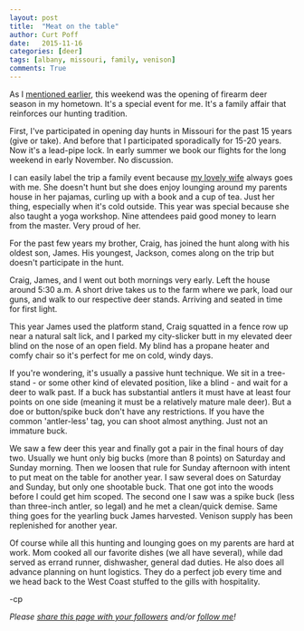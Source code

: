 ```yaml
---
layout: post
title:  "Meat on the table"
author: Curt Poff
date:   2015-11-16
categories: [deer]
tags: [albany, missouri, family, venison]
comments: True
---
```


As I [mentioned earlier](/deer-season), this weekend was the opening of firearm deer season in my hometown. It's a special event for me. It's a family affair that reinforces our hunting tradition.

<!--more-->

First, I've participated in opening day hunts in Missouri for the past 15 years (give or take). And before that I participated sporadically for 15-20 years. Now it's a lead-pipe lock. In early summer we book our flights for the long weekend in early November. No discussion.

I can easily label the trip a family event because [my lovely wife](http://gofitgirl.com) always goes with me. She doesn't hunt but she does enjoy lounging around my parents house in her pajamas, curling up with a book and a cup of tea. Just her thing, especially when it's cold outside. This year was special because she also taught a yoga workshop. Nine attendees paid good money to learn from the master. Very proud of her.

For the past few years my brother, Craig, has joined the hunt along with his oldest son, James. His youngest, Jackson, comes along on the trip but doesn't participate in the hunt. 

Craig, James, and I went out both mornings very early. Left the house around 5:30 a.m. A short drive takes us to the farm where we park, load our guns, and walk to our respective deer stands. Arriving and seated in time for first light.

This year James used the platform stand, Craig squatted in a fence row up near a natural salt lick, and I parked my city-slicker butt in my elevated deer blind on the nose of an open field. My blind has a propane heater  and comfy chair so it's perfect for me on cold, windy days.

If you're wondering, it's usually a passive hunt technique. We sit in a tree-stand - or some other kind of elevated position, like a blind - and wait for a deer to walk past. If a buck has substantial antlers it must have at least four points on one side (meaning it must be a relatively mature male deer). But a doe or button/spike buck don't have any restrictions. If you have the common 'antler-less' tag, you can shoot almost anything. Just not an immature buck.

We saw a few deer this year and finally got a pair in the final hours of day two. Usually we hunt only big bucks (more than 8 points) on Saturday and Sunday morning. Then we loosen that rule for Sunday afternoon with intent to put meat on the table for another year. I saw several does on Saturday and Sunday, but only one shootable buck. That one got into the woods before I could get him scoped. The second one I saw was a spike buck (less than three-inch antler, so legal) and he met a clean/quick demise. Same thing goes for the yearling buck James harvested. Venison supply has been replenished for another year.

Of course while all this hunting and lounging goes on my parents are hard at work. Mom cooked all our favorite dishes (we all have several), while dad served as errand runner, dishwasher, general dad duties. He also does all advance planning on hunt logistics. They do a perfect job every time and we head back to the West Coast stuffed to the gills with hospitality.

-cp


*Please <a href="https://twitter.com/intent/tweet?url={{ site.production_url }}{{ page.url }}&text={{ page.title }}&via=cpoff" target="_blank">share this page with your followers</a> and/or <a href="https://twitter.com/cpoff">follow me</a>!*
